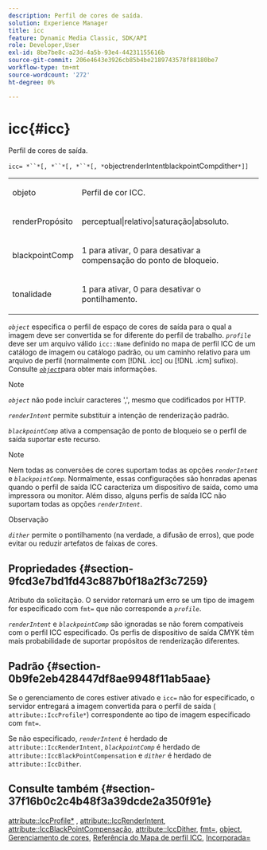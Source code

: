 ```yaml
---
description: Perfil de cores de saída.
solution: Experience Manager
title: icc
feature: Dynamic Media Classic, SDK/API
role: Developer,User
exl-id: 8be7be8c-a23d-4a5b-93e4-44231155616b
source-git-commit: 206e4643e3926cb85b4be2189743578f88180be7
workflow-type: tm+mt
source-wordcount: '272'
ht-degree: 0%

---
```


# icc{#icc}

Perfil de cores de saída.

`icc= *``*[, *``*[, *``*[, *`objectrenderIntentblackpointCompdither`*]]`

<table id="simpletable_AC20916999004CDCBBB9888B3A8FB0A7"> 
 <tr class="strow"> 
  <td class="stentry"> <p><span class="codeph"> <span class="varname"> objeto</span> </span> </p></td> 
  <td class="stentry"> <p>Perfil de cor ICC. </p></td> 
 </tr> 
 <tr class="strow"> 
  <td class="stentry"> <p><span class="codeph"> <span class="varname"> renderPropósito</span></span> </p></td> 
  <td class="stentry"> <p><span class="codeph"> perceptual|relativo|saturação|absoluto</span>. </p></td> 
 </tr> 
 <tr class="strow"> 
  <td class="stentry"> <p><span class="codeph"> <span class="varname"> blackpointComp</span></span> </p></td> 
  <td class="stentry"> <p>1 para ativar, 0 para desativar a compensação do ponto de bloqueio. </p></td> 
 </tr> 
 <tr class="strow"> 
  <td class="stentry"> <p><span class="codeph"> <span class="varname"> tonalidade</span></span> </p></td> 
  <td class="stentry"> <p>1 para ativar, 0 para desativar o pontilhamento. </p></td> 
 </tr> 
</table>

*`object`* especifica o perfil de espaço de cores de saída para o qual a imagem deve ser convertida se for diferente do perfil de trabalho. *`profile`* deve ser um arquivo válido  `icc::Name` definido no mapa de perfil ICC de um catálogo de imagem ou catálogo padrão, ou um caminho relativo para um arquivo de perfil (normalmente com  [!DNL .icc] ou  [!DNL .icm] sufixo). Consulte [ *`object`*](../../../../../is-api/http-ref/image-serving-api-ref/c-http-protocol-reference/c-data-types/r-object.md#reference-2591bd24548d462782c68d138ef795a0)para obter mais informações.

>[!NOTE]
>
>*`object`* não pode incluir caracteres &#39;,&#39;, mesmo que codificados por HTTP.

*`renderIntent`* permite substituir a intenção de renderização padrão.

*`blackpointComp`* ativa a compensação de ponto de bloqueio se o perfil de saída suportar este recurso.

>[!NOTE]
>
>Nem todas as conversões de cores suportam todas as opções *`renderIntent`* e *`blackpointComp`*. Normalmente, essas configurações são honradas apenas quando o perfil de saída ICC caracteriza um dispositivo de saída, como uma impressora ou monitor. Além disso, alguns perfis de saída ICC não suportam todas as opções *`renderIntent`*.

Observação

*`dither`* permite o pontilhamento (na verdade, a difusão de erros), que pode evitar ou reduzir artefatos de faixas de cores.

## Propriedades {#section-9fcd3e7bd1fd43c887b0f18a2f3c7259}

Atributo da solicitação. O servidor retornará um erro se um tipo de imagem for especificado com `fmt=` que não corresponde a *`profile`*.

*`renderIntent`* e  *`blackpointComp`* são ignoradas se não forem compatíveis com o perfil ICC especificado. Os perfis de dispositivo de saída CMYK têm mais probabilidade de suportar propósitos de renderização diferentes.

## Padrão {#section-0b9fe2eb428447df8ae9948f11ab5aae}

Se o gerenciamento de cores estiver ativado e `icc=` não for especificado, o servidor entregará a imagem convertida para o perfil de saída ( `attribute::IccProfile*`) correspondente ao tipo de imagem especificado com `fmt=`.

Se não especificado, *`renderIntent`* é herdado de `attribute::IccRenderIntent`, *`blackpointComp`* é herdado de `attribute::IccBlackPointCompensation` e *`dither`* é herdado de `attribute::IccDither`.

## Consulte também {#section-37f16b0c2c4b48f3a39dcde2a350f91e}

[attribute::IccProfile*](../../../../../is-api/image-catalog/image-serving-api-ref/c-image-catalog-reference/c-attributes-reference/r-iccprofilecmyk.md#reference-db89f9dac33e447cadb359ec1ba27ee0) ,  [attribute::IccRenderIntent](../../../../../is-api/image-catalog/image-serving-api-ref/c-image-catalog-reference/c-attributes-reference/r-iccrenderintent.md#reference-012f207f28bd4406a5368d23ed95a51f),  [attribute::IccBlackPointCompensação](../../../../../is-api/image-catalog/image-serving-api-ref/c-image-catalog-reference/c-attributes-reference/r-iccblackpointcompensation.md#reference-357626375ee140d1807f0c05171c733f),  [attribute::IccDither](../../../../../is-api/image-catalog/image-serving-api-ref/c-image-catalog-reference/c-attributes-reference/r-iccdither.md#reference-914d0d0567364246b4016d45c0ada85b),  [fmt=](../../../../../is-api/http-ref/image-serving-api-ref/c-http-protocol-reference/c-command-reference/r-is-http-fmt.md#reference-cdf10043423b45ba9fe15157fb3ae37a),  [object](../../../../../is-api/http-ref/image-serving-api-ref/c-http-protocol-reference/c-data-types/r-object.md#reference-2591bd24548d462782c68d138ef795a0),  [Gerenciamento de cores](../../../../../is-api/http-ref/image-serving-api-ref/c-http-protocol-reference/c-syntax-and-features/r-color-management.md#reference-c7e4a72d589145189f7e4bcb6b4544d7),  [Referência do Mapa de perfil ICC](../../../../../is-api/image-catalog/image-serving-api-ref/c-image-catalog-reference/c-icc-profile-map-reference/c-icc-profile-map-reference.md#concept-57b9148ce55249cd825cb7ee19ed057c),  [Incorporada=](../../../../../is-api/http-ref/image-serving-api-ref/c-http-protocol-reference/c-command-reference/r-iccembed.md#reference-e3b774fb322046a2a6dde3a7bab5583e)

